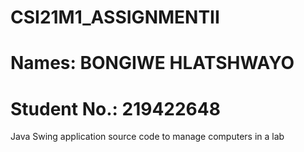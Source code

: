 # CSI21M1_ASSIGNMENTII
# Names: BONGIWE HLATSHWAYO
# Student No.: 219422648

Java Swing application source code to manage computers in a lab
